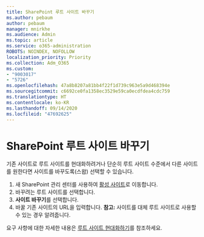 ```yaml
---
title: SharePoint 루트 사이트 바꾸기
ms.author: pebaum
author: pebaum
manager: mnirkhe
ms.audience: Admin
ms.topic: article
ms.service: o365-administration
ROBOTS: NOINDEX, NOFOLLOW
localization_priority: Priority
ms.collection: Adm_O365
ms.custom:
- "9003017"
- "5726"
ms.openlocfilehash: 47a8b8207a81bb4f22f1d739c963e5a9d468394e
ms.sourcegitcommit: c6692ce0fa1358ec3529e59ca0ecdfdea4cdc759
ms.translationtype: HT
ms.contentlocale: ko-KR
ms.lasthandoff: 09/14/2020
ms.locfileid: "47692625"
---
```

# <a name="replace-the-sharepoint-root-site"></a>SharePoint 루트 사이트 바꾸기
기존 사이트로 루트 사이트를 현대화하려거나 단순히 루트 사이트 수준에서 다른 사이트를 원한다면 사이트를 바꾸도록(스왑) 선택할 수 있습니다.

1. 새 SharePoint 관리 센터를 사용하여 [활성 사이트](https://admin.microsoft.com/sharepoint?page=siteManagement&modern=true)로 이동합니다.
2. 바꾸려는 루트 사이트를 선택합니다.
3. **사이트 바꾸기**를 선택합니다.
4. 바꿀 기존 사이트의 URL을 입력합니다. **참고:** 사이트를 대체 루트 사이트로 사용할 수 있는 경우 알려줍니다.

요구 사항에 대한 자세한 내용은 [루트 사이트 현대화하기](https://docs.microsoft.com/sharepoint/modern-root-site)를 참조하세요.